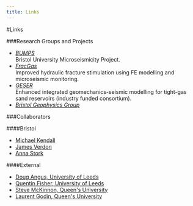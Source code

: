 ```yaml
---
title: Links
---
```


#Links

###Research Groups and Projects

- [*BUMPS*](http://www1.gly.bris.ac.uk/BUMPS/)   
  Bristol University Microseismicity Project.
- [*FracGas*](http://www.see.leeds.ac.uk/research/igt/research-projects/fracgas/)  
  Improved hydraulic fracture stimulation using FE modelling and microseismic monitoring.
- [*GESER*](http://www.see.leeds.ac.uk/research/igt/geser/index.htm)    
  Enhanced integrated geomechanics-seismic modelling for tight-gas sand reservoirs (industry funded consortium).
- [*Bristol Geophysics Group*](http://www1.gly.bris.ac.uk/geophysics/index.htm)


###Collaborators

####Bristol
- [Michael Kendall](http://www1.gly.bris.ac.uk/~jmk/)
- [James Verdon](http://www1.gly.bris.ac.uk/~JamesVerdon/)
- [Anna Stork](http://www.bristol.ac.uk/earthsciences/people/person/anna-l-stork/)

####External
- [Doug Angus, University of Leeds](http://homepages.see.leeds.ac.uk/~eardang/)
- [Quentin Fisher, University of Leeds](http://see.leeds.ac.uk/people/q.fisher)
- [Steve McKinnon, Queen's University](http://www.mine.queensu.ca/People/faculty/SteveMckinnon.html)
- [Laurent Godin, Queen's University](http://www.geol.queensu.ca/faculty/fac-godin/)